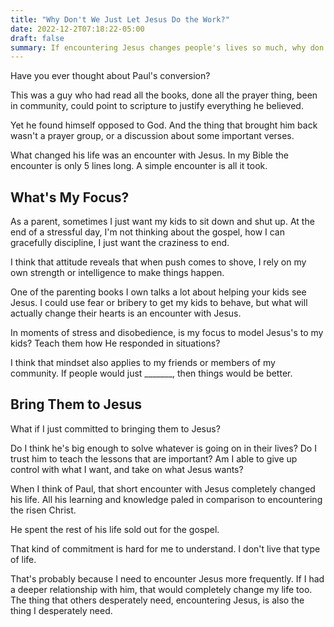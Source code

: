 ```yaml
---
title: "Why Don't We Just Let Jesus Do the Work?"
date: 2022-12-2T07:18:22-05:00
draft: false
summary: If encountering Jesus changes people's lives so much, why don't we do a better job helping people encounter Him?
---
```


Have you ever thought about Paul's conversion?

This was a guy who had read all the books, done all the prayer thing, been in community, could point to scripture to justify everything he believed.

Yet he found himself opposed to God. And the thing that brought him back wasn't a prayer group, or a discussion about some important verses.

What changed his life was an encounter with Jesus. In my Bible the encounter is only 5 lines long. A simple encounter is all it took.

## What's My Focus?

As a parent, sometimes I just want my kids to sit down and shut up. At the end of a stressful day, I'm not thinking about the gospel, how I can gracefully discipline, I just want the craziness to end.

I think that attitude reveals that when push comes to shove, I rely on my own strength or intelligence to make things happen.

One of the parenting books I own talks a lot about helping your kids see Jesus. I could use fear or bribery to get my kids to behave, but what will actually change their hearts is an encounter with Jesus.

In moments of stress and disobedience, is my focus to model Jesus's to my kids? Teach them how He responded in situations?

I think that mindset also applies to my friends or members of my community. If people would just _______, then things would be better.

## Bring Them to Jesus

What if I just committed to bringing them to Jesus?

Do I think he's big enough to solve whatever is going on in their lives? Do I trust him to teach the lessons that are important? Am I able to give up control with what I want, and take on what Jesus wants?

When I think of Paul, that short encounter with Jesus completely changed his life. All his learning and knowledge paled in comparison to encountering the risen Christ.

He spent the rest of his life sold out for the gospel. 

That kind of commitment is hard for me to understand. I don't live that type of life.

That's probably because I need to encounter Jesus more frequently. If I had a deeper relationship with him, that would completely change my life too. The thing that others desperately need, encountering Jesus, is also the thing I desperately need.
